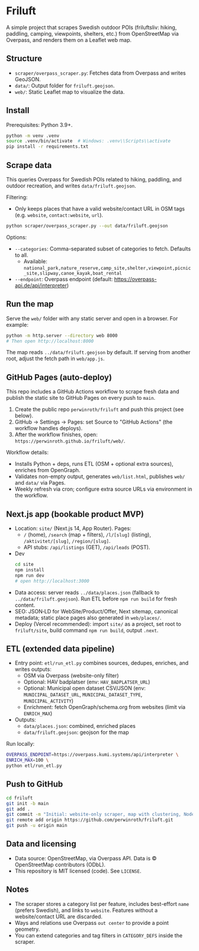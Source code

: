 # Friluft

A simple project that scrapes Swedish outdoor POIs (friluftsliv: hiking, paddling, camping, viewpoints, shelters, etc.) from OpenStreetMap via Overpass, and renders them on a Leaflet web map.

## Structure

- `scraper/overpass_scraper.py`: Fetches data from Overpass and writes GeoJSON.
- `data/`: Output folder for `friluft.geojson`.
- `web/`: Static Leaflet map to visualize the data.

## Install

Prerequisites: Python 3.9+.

```bash
python -m venv .venv
source .venv/bin/activate  # Windows: .venv\\Scripts\\activate
pip install -r requirements.txt
```

## Scrape data

This queries Overpass for Swedish POIs related to hiking, paddling, and outdoor recreation, and writes `data/friluft.geojson`.

Filtering:
- Only keeps places that have a valid website/contact URL in OSM tags (e.g. `website`, `contact:website`, `url`).

```bash
python scraper/overpass_scraper.py --out data/friluft.geojson
```

Options:

- `--categories`: Comma-separated subset of categories to fetch. Defaults to all.
  - Available: `national_park,nature_reserve,camp_site,shelter,viewpoint,picnic_site,slipway,canoe_kayak,boat_rental`
- `--endpoint`: Overpass endpoint (default: https://overpass-api.de/api/interpreter)

## Run the map

Serve the `web/` folder with any static server and open in a browser. For example:

```bash
python -m http.server --directory web 8000
# Then open http://localhost:8000
```

The map reads `../data/friluft.geojson` by default. If serving from another root, adjust the fetch path in `web/app.js`.

## GitHub Pages (auto-deploy)

This repo includes a GitHub Actions workflow to scrape fresh data and publish the static site to GitHub Pages on every push to `main`.

1. Create the public repo `perwinroth/friluft` and push this project (see below).
2. GitHub → Settings → Pages: set Source to "GitHub Actions" (the workflow handles deploys).
3. After the workflow finishes, open: `https://perwinroth.github.io/friluft/web/`.

Workflow details:
- Installs Python + deps, runs ETL (OSM + optional extra sources), enriches from OpenGraph.
- Validates non-empty output, generates `web/list.html`, publishes `web/` and `data/` via Pages.
- Weekly refresh via cron; configure extra source URLs via environment in the workflow.

## Next.js app (bookable product MVP)

- Location: `site/` (Next.js 14, App Router). Pages:
  - `/` (home), `/search` (map + filters), `/l/[slug]` (listing), `/aktivitet/[slug]`, `/region/[slug]`.
  - API stubs: `/api/listings` (GET), `/api/leads` (POST).
- Dev
  ```bash
  cd site
  npm install
  npm run dev
  # open http://localhost:3000
  ```
- Data access: server reads `../data/places.json` (fallback to `../data/friluft.geojson`). Run ETL before `npm run build` for fresh content.
- SEO: JSON‑LD for WebSite/Product/Offer, Next sitemap, canonical metadata; static place pages also generated in `web/places/`.
- Deploy (Vercel recommended): import `site/` as a project, set root to `friluft/site`, build command `npm run build`, output `.next`.

## ETL (extended data pipeline)

- Entry point: `etl/run_etl.py` combines sources, dedupes, enriches, and writes outputs:
  - OSM via Overpass (website-only filter)
  - Optional: HAV badplatser (env: `HAV_BADPLATSER_URL`)
  - Optional: Municipal open dataset CSV/JSON (env: `MUNICIPAL_DATASET_URL`, `MUNICIPAL_DATASET_TYPE`, `MUNICIPAL_ACTIVITY`)
  - Enrichment: fetch OpenGraph/schema.org from websites (limit via `ENRICH_MAX`)
- Outputs:
  - `data/places.json`: combined, enriched places
  - `data/friluft.geojson`: geojson for the map

Run locally:
```bash
OVERPASS_ENDPOINT=https://overpass.kumi.systems/api/interpreter \
ENRICH_MAX=100 \
python etl/run_etl.py
```

## Push to GitHub

```bash
cd friluft
git init -b main
git add .
git commit -m "Initial: website-only scraper, map with clustering, Node server + Pages workflow"
git remote add origin https://github.com/perwinroth/friluft.git
git push -u origin main
```

## Data and licensing

- Data source: OpenStreetMap, via Overpass API. Data is © OpenStreetMap contributors (ODbL).
- This repository is MIT licensed (code). See `LICENSE`.

## Notes

- The scraper stores a category list per feature, includes best-effort `name` (prefers Swedish), and links to `website`. Features without a website/contact URL are discarded.
- Ways and relations use Overpass `out center` to provide a point geometry.
- You can extend categories and tag filters in `CATEGORY_DEFS` inside the scraper.
